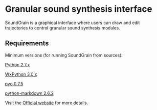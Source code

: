 Granular sound synthesis interface
==================================

SoundGrain is a graphical interface where users can draw 
and edit trajectories to control granular sound synthesis 
modules. 

Requirements
------------

Minimum versions (for running SoundGrain from sources):

[Python 2.7.x](https://www.python.org/downloads/release/python-278/)

[WxPython 3.0.x](http://wxpython.org/download.php)

[pyo 0.7.5](http://ajaxsoundstudio.com/software/pyo/)

[python-markdown 2.6.2](https://pypi.python.org/pypi/Markdown)


Visit the [Official website](http://ajaxsoundstudio.com/software/soundgrain/)
for more details.


